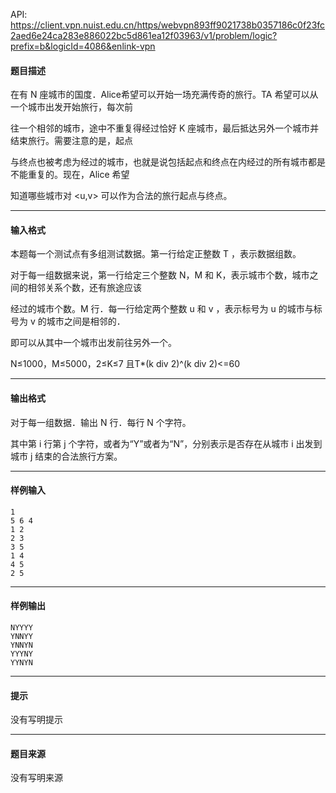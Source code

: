 API: https://client.vpn.nuist.edu.cn/https/webvpn893ff9021738b0357186c0f23fc2aed6e24ca283e886022bc5d861ea12f03963/v1/problem/logic?prefix=b&logicId=4086&enlink-vpn

#### 题目描述

在有 N 座城市的国度．Alice希望可以开始一场充满传奇的旅行。TA 希望可以从一个城市出发开始旅行，每次前

往一个相邻的城市，途中不重复得经过恰好 K 座城市，最后抵达另外一个城市并结束旅行。需要注意的是，起点

与终点也被考虑为经过的城市，也就是说包括起点和终点在内经过的所有城市都是不能重复的。现在，Alice 希望

知道哪些城市对 <u,v> 可以作为合法的旅行起点与终点。

---

#### 输入格式

本题每一个测试点有多组测试数据。第一行给定正整数 T ，表示数据组数。

对于每一组数据来说，第一行给定三个整数 N，M 和 K，表示城市个数，城市之间的相邻关系个数，还有旅途应该

经过的城市个数。M 行．每一行给定两个整数 u 和 v ，表示标号为 u 的城市与标号为 v 的城市之间是相邻的．

即可以从其中一个城市出发前往另外一个。

N≤1000，M≤5000，2≤K≤7 且T\*(k div 2)^(k div 2)<=60

---

#### 输出格式

对于每一组数据．输出 N 行．每行 N 个字符。

其中第 i 行第 j 个字符，或者为“Y”或者为“N”，分别表示是否存在从城市 i 出发到城市 j 结束的合法旅行方案。

---

#### 样例输入
```
1 
5 6 4 
1 2 
2 3 
3 5 
1 4 
4 5 
2 5
```

---

#### 样例输出
```
NYYYY 
YNNYY 
YNNYN 
YYYNY 
YYNYN
```

---

#### 提示

没有写明提示

---

#### 题目来源

没有写明来源